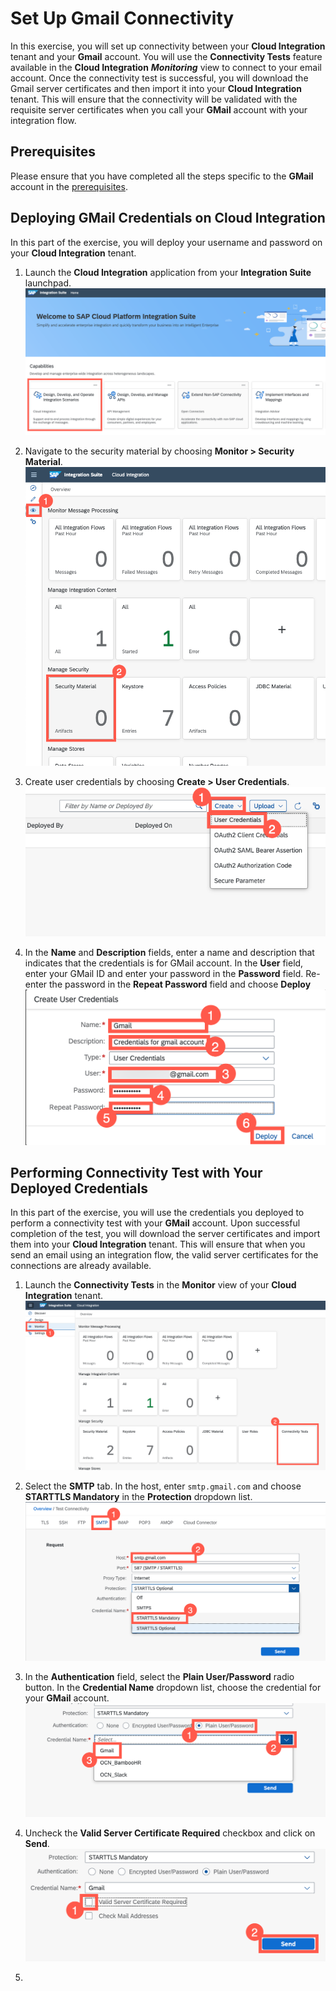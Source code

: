 # Set Up Gmail Connectivity

In this exercise, you will set up connectivity between your **Cloud Integration** tenant and your **Gmail** account. You will use the **Connectivity Tests** feature available in the **Cloud Integration** ***Monitoring*** view to connect to your email account. Once the connectivity test is successful, you will download the Gmail server certificates and then import it into your **Cloud Integration** tenant. This will ensure that the connectivity will be validated with the requisite server certificates when you call your **GMail** account with your integration flow. 

## Prerequisites 

Please ensure that you have completed all the steps specific to the **GMail** account in the [prerequisites](/exercises/Prerequisites/Prerequisites_for_DEV165.md). 

## Deploying GMail Credentials on Cloud Integration
In this part of the exercise, you will deploy your username and password on your **Cloud Integration** tenant. 

1. Launch the **Cloud Integration** application from your **Integration Suite** launchpad.
![Launch Cloud Integration](/exercises/Images/Launchpad/launchpad-select-cpi.png)

2. Navigate to the security material by choosing **Monitor > Security Material**.
![Access security material](/exercises/Images/Deploy_Credentials_CPI/access-security-material.png)

3. Create user credentials by choosing **Create > User Credentials**.
![Create user credentials](/exercises/Images/Deploy_Credentials_CPI/create-user-credentials.png)

4. In the **Name** and **Description** fields, enter a name and description that indicates that the credentials is for GMail account. In the **User** field, enter your GMail ID and enter your password in the **Password** field. Re-enter the password in the **Repeat Password** field and choose **Deploy**
![Deploy GMail Credentials](/exercises/Images/Deploy_Credentials_CPI/create-deploy-gmail-credentials.png)

## Performing Connectivity Test with Your Deployed Credentials
In this part of the exercise, you will use the credentials you deployed to perform a connectivity test with your **GMail** account. Upon successful completion of the test, you will download the server certificates and import them into your **Cloud Integration** tenant. This will ensure that when you send an email using an integration flow, the valid server certificates for the connections are already available. 

1. Launch the **Connectivity Tests** in the **Monitor** view of your **Cloud Integration** tenant.
![Launch connectivity test](/exercises/Images/Gmail_Setup/cpi-launch-connectivity-test.png)

2. Select the **SMTP** tab. In the host, enter `smtp.gmail.com` and choose **STARTTLS Mandatory** in the **Protection** dropdown list. 
![Gmail connectivity 1](/exercises/Images/Gmail_Setup/gmail-connectivity-1.png)

3. In the **Authentication** field, select the **Plain User/Password** radio button. In the **Credential Name** dropdown list, choose the credential for your **GMail** account. 
![Gmail connectivity 2](/exercises/Images/Gmail_Setup/gmail-connectivity-2.png)

4. Uncheck the **Valid Server Certificate Required** checkbox and click on **Send**.
![Gmail connectivity 3](/exercises/Images/Gmail_Setup/gmail-connectivity-3.png)

5. 


